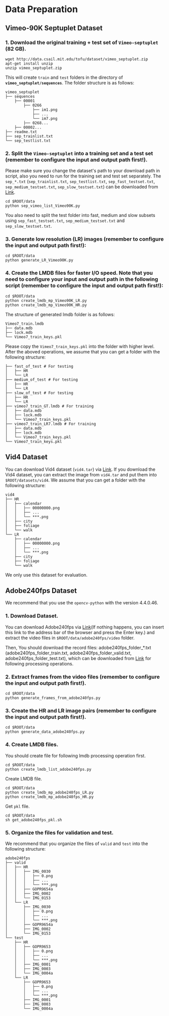 # Data Preparation
<!-- We hope that you can get a dataset folder ```$ROOT/datasets``` with the structure: -->
## Vimeo-90K Septuplet Dataset
### 1. Download the original training + test set of `Vimeo-septuplet` (82 GB).
```
wget http://data.csail.mit.edu/tofu/dataset/vimeo_septuplet.zip
apt-get install unzip
unzip vimeo_septuplet.zip
```
This will create `train` and `test` folders in the directory of **`vimeo_septuplet/sequences`**. The folder structure is as follows:
```
vimeo_septuplet
├── sequences
    ├── 00001
        ├── 0266
            ├── im1.png
            ├── ...
            └── im7.png
        ├── 0268...
    ├── 00002...
├── readme.txt
├── sep_trainlist.txt
└── sep_testlist.txt
```

### 2. Split the `Vimeo-septuplet` into a training set and a test set (remember to configure the input and output path first!). 
Please make sure you change the dataset's path to your download path in script, also you need to run for the training set and test set separately. The ```sep_*.txt``` (```sep_trainlist.txt```, ```sep_testlist.txt```, ```sep_fast_testset.txt```, ```sep_medium_testset.txt```, ```sep_slow_testset.txt```) can be downloaded from [Link](https://drive.google.com/drive/folders/1PjXClB-S8pyB6y1UWJQnZK7fela5Lcu1?usp=sharing).
```
cd $ROOT/data
python sep_vimeo_list_Vimeo90K.py
```
You also need to split the test folder into fast, medium and slow subsets using ```sep_fast_testset.txt```, ```sep_medium_testset.txt``` and ```sep_slow_testset.txt```.

### 3. Generate low resolution (LR) images (remember to configure the input and output path first!):
```
cd $ROOT/data
python generate_LR_Vimeo90K.py
```

### 4. Create the LMDB files for faster I/O speed. Note that you need to configure your input and output path in the following script (remember to configure the input and output path first!):
```
cd $ROOT/data
python create_lmdb_mp_Vimeo90K_LR.py
python create_lmdb_mp_Vimeo90K_HR.py
```
The structure of generated lmdb folder is as follows:
```
Vimeo7_train.lmdb
├── data.mdb
├── lock.mdb
└── Vimeo7_train_keys.pkl
```
Please copy the ```Vimeo7_train_keys.pkl``` into the folder with higher level. After the aboved operations, we assume that you can get a folder with the following structure:
```
├── fast_of_test # For testing
│   ├── HR
│   └── LR
├── medium_of_test # For testing
│   ├── HR
│   └── LR
├── slow_of_test # For testing
│   ├── HR
│   └── LR
├── vimeo7_train_GT.lmdb # For training
│   ├── data.mdb
│   ├── lock.mdb
│   └── Vimeo7_train_keys.pkl
├── vimeo7_train_LR7.lmdb # For training
│   ├── data.mdb
│   ├── lock.mdb
│   └── Vimeo7_train_keys.pkl
└── Vimeo7_train_keys.pkl
```

## Vid4 Dataset
You can download Vid4 dataset (```vid4.tar```) via [Link](https://drive.google.com/drive/folders/1PjXClB-S8pyB6y1UWJQnZK7fela5Lcu1?usp=sharing). If you download the Vid4 dataset, you can extract the image from ```vid4.tar``` and put them into ```$ROOT/datasets/vid4```. We assume that you can get a folder with the following structure:
```
vid4
├── HR
│   ├── calendar
│   │   ├── 00000000.png
│   │   ├── ...
│   │   └── ***.png
│   ├── city
│   ├── foliage
│   └── walk
└── LR
    ├── calendar
    │   ├── 00000000.png
    │   ├── ...
    │   └── ***.png
    ├── city
    ├── foliage
    └── walk
```
We only use this dataset for evaluation.

## Adobe240fps Dataset
We recommend that you use the ```opencv-python``` with the version 4.4.0.46.

### 1. Download Dataset.

You can download Adobe240fps via [Link](http://www.cs.ubc.ca/labs/imager/tr/2017/DeepVideoDeblurring/DeepVideoDeblurring_Dataset_Original_High_FPS_Videos.zip)(If nothing happens, you can insert this link to the address bar of the browser and press the Enter key.) and extract the video files in ```$ROOT/data/adobe240fps/video``` folder.

Then, You should download the record files: adobe240fps_folder_*.txt (adobe240fps_folder_train.txt, adobe240fps_folder_valid.txt, adobe240fps_folder_test.txt), which can be downloaded from [Link](https://drive.google.com/drive/folders/1PjXClB-S8pyB6y1UWJQnZK7fela5Lcu1) for following processing operations.
### 2. Extract frames from the video files (remember to configure the input and output path first!).
```
cd $ROOT/data
python generate_frames_from_adobe240fps.py
```
### 3. Create the HR and LR image pairs (remember to configure the input and output path first!).
```
cd $ROOT/data
python generate_data_adobe240fps.py
```
### 4. Create LMDB files.
You should create file for following lmdb processing operation first.
```
cd $ROOT/data
python create_lmdb_list_adobe240fps.py
```
Create LMDB file.
```
cd $ROOT/data
python create_lmdb_mp_adobe240fps_LR.py
python create_lmdb_mp_adobe240fps_HR.py
```
Get ```pkl``` file.
```
cd $ROOT/data
sh get_adobe240fps_pkl.sh
```
### 5. Organize the files for validation and test.

We recommend that you organize the files of ```valid``` and ```test``` into the following structure:
```
adobe240fps
├── valid
│   ├── HR
│   │   ├── IMG_0030
│   │   │   ├── 0.png
│   │   │   ├── ...
│   │   │   └── ***.png
│   │   ├── GOPR9654a
│   │   ├── IMG_0002
│   │   └── IMG_0153
│   └── LR
│       ├── IMG_0030
│       │   ├── 0.png
│       │   ├── ...
│       │   └── ***.png
│       ├── GOPR9654a
│       ├── IMG_0002
│       └── IMG_0153
└── test
    ├── HR
    │   ├── GOPR9653
    │   │   ├── 0.png
    │   │   ├── ...
    │   │   └── ***.png
    │   ├── IMG_0001
    │   ├── IMG_0003
    │   └── IMG_0004a
    └── LR
        ├── GOPR9653
        │   ├── 0.png
        │   ├── ...
        │   └── ***.png
        ├── IMG_0001
        ├── IMG_0003
        └── IMG_0004a
```
